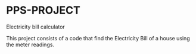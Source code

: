 # PPS-PROJECT
Electricity bill calculator


This project consists of a code that find the Electricity Bill of a house using the meter readings.

